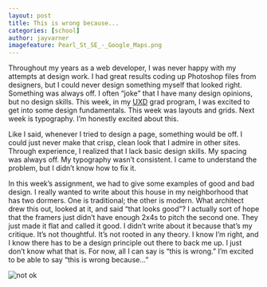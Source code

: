 ```yaml
---
layout: post
title: This is wrong because...
categories: [school]
author: jayvarner
imagefeature: Pearl_St_SE_-_Google_Maps.png
---
```


Throughout my years as a web developer, I was never happy with my attempts at design work. I had great results coding up Photoshop files  from designers, but I could never design something myself that looked right. Something was always off. I often “joke” that I have many design opinions, but no design skills. This week, in my [UXD](https://en.wikipedia.org/wiki/User_experience_design) grad program, I was excited to get into some design fundamentals. This week was layouts and grids. Next week is typography. I’m honestly excited about this.

Like I said, whenever I tried to design a page, something would be off. I could just never make that crisp, clean look that I admire in other sites. Through experience, I realized that I lack basic design skills. My spacing was always off. My typography wasn’t consistent. I came to understand the problem, but I didn’t know how to fix it.

In this week’s assignment, we had to give some examples of good and bad design. I really wanted to write about this house in my neighborhood that has two dormers. One is traditional; the other is modern. What architect drew this out, looked at it, and said “that looks good”? I actually sort of hope that the framers just didn’t have enough 2x4s to pitch the second one. They just made it flat and called it good. I didn’t write about it because that’s my critique. It’s not thoughtful. It’s not rooted in any theory. I know I’m right, and I know there has to be a design principle out there to back me up. I just don’t know what that is. For now, all I can say is “this is wrong.” I’m excited to be able to say “this is wrong because...”

![not ok](https://www.dropbox.com/s/yju0pr3yyme06jv/Pearl_St_SE_-_Google_Maps.png?raw=1)
